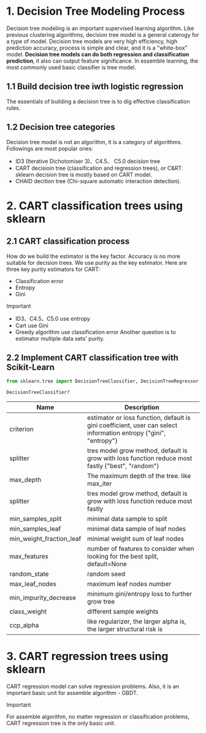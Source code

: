 # 1. Decision Tree Modeling Process
Decision tree modeling is an important supervised learning algorithm. Like previous clustering algorithms, decision tree model is a general caterogy for a type of model.
Decision tree models are very high efficiency, high prediction accuracy, process is simple and clear, and it is a "white-box" model.
**Decision tree models can do both regression and classification prediction**, it also can output feature significance. In essemble learning, the most commonly used basic classifier is tree model.

## 1.1 Build decision tree iwth logistic regression
The essentials of building a decision tree is to dig effective classification rules.

## 1.2 Decision tree categories
Decision tree model is not an algorithm, it is a category of algorithms. Followings are most popular ones:
- ID3 (Iterative Dichotomiser 3)、C4.5、 C5.0 decision tree
- CART decisioin tree (classification and regression trees), or C&RT. sklearn decision tree is mostly based on CART model.
- CHAID decition tree (Chi-square automatic interaction detection).

# 2. CART classification trees using sklearn
## 2.1 CART classification process
How do we build the estimator is the key factor. Accuracy is no more suitable for decision trees. We use purity as the key estimator. Here are three key purity estimators for CART:
- Classification error
- Entropy
- Gini
> [!IMPORTANT]
> - ID3、C4.5、C5.0 use entropy
> - Cart use Gini
> - Greedy algorithm use classification error
Another question is to estimator multiple data sets' purity.
## 2.2 Implement CART classification tree with Scikit-Learn
```python
from sklearn.tree import DecisionTreeClassifier, DecisionTreeRegressor

DecisionTreeClassifier?
```
| Name  | Description |
| ------------- | ------------- |
| criterion  | estimator or loss function, default is gini coefficient, user can select information entropy {"gini", "entropy"} |
| splitter  | tres model grow method, default is grow with loss function reduce most fastly {"best", "random"}  |
| max_depth  | The maximum depth of the tree. like max_iter  |
| splitter  | tres model grow method, default is grow with loss function reduce most fastly  |
| min_samples_split  | minimal data sample to split  |
| min_samples_leaf  | minimal data sample of leaf nodes  |
| min_weight_fraction_leaf  | minimal weight sum of leaf nodes  |
| max_features  | number of features to consider when looking for the best split, default=None  |
| random_state  | random seed  |
| max_leaf_nodes  | maximum leaf nodes number  |
| min_impurity_decrease  | minimum gini/entropy loss to further grow tree  |
| class_weight  |  different sample weights |
| ccp_alpha  | like regularizer, the larger alpha is, the larger structural risk is  |

# 3. CART regression trees using sklearn
CART regression model can solve regression problems. Also, it is an important basic unit for assemble algorithm - GBDT.
> [!IMPORTANT]
> For assemble algorithm, no matter regression or classification problems, CART regression tree is the only basic unit.






















